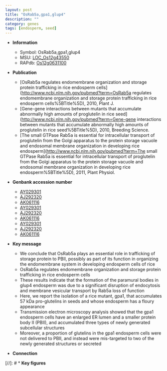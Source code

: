 ```yaml
---
layout: post
title: "OsRab5a,gpa1,glup4"
description: ""
category: genes
tags: [endosperm, seed]
---
```


* **Information**  
    + Symbol: OsRab5a,gpa1,glup4  
    + MSU: [LOC_Os12g43550](http://rice.plantbiology.msu.edu/cgi-bin/ORF_infopage.cgi?orf=LOC_Os12g43550)  
    + RAPdb: [Os12g0631100](http://rapdb.dna.affrc.go.jp/viewer/gbrowse_details/irgsp1?name=Os12g0631100)  

* **Publication**  
    + [OsRab5a regulates endomembrane organization and storage protein trafficking in rice endosperm cells](http://www.ncbi.nlm.nih.gov/pubmed?term=OsRab5a regulates endomembrane organization and storage protein trafficking in rice endosperm cells%5BTitle%5D), 2010, Plant J.
    + [Gene-gene interactions between mutants that accumulate abnormally high amounts of proglutelin in rice seed](http://www.ncbi.nlm.nih.gov/pubmed?term=Gene-gene interactions between mutants that accumulate abnormally high amounts of proglutelin in rice seed%5BTitle%5D), 2010, Breeding Science.
    + [The small GTPase Rab5a is essential for intracellular transport of proglutelin from the Golgi apparatus to the protein storage vacuole and endosomal membrane organization in developing rice endosperm](http://www.ncbi.nlm.nih.gov/pubmed?term=The small GTPase Rab5a is essential for intracellular transport of proglutelin from the Golgi apparatus to the protein storage vacuole and endosomal membrane organization in developing rice endosperm%5BTitle%5D), 2011, Plant Physiol.

* **Genbank accession number**  
    + [AY029301](http://www.ncbi.nlm.nih.gov/nuccore/AY029301)
    + [AJ292320](http://www.ncbi.nlm.nih.gov/nuccore/AJ292320)
    + [AK061116](http://www.ncbi.nlm.nih.gov/nuccore/AK061116)
    + [AY029301](http://www.ncbi.nlm.nih.gov/nuccore/AY029301)
    + [AJ292320](http://www.ncbi.nlm.nih.gov/nuccore/AJ292320)
    + [AK061116](http://www.ncbi.nlm.nih.gov/nuccore/AK061116)
    + [AY029301](http://www.ncbi.nlm.nih.gov/nuccore/AY029301)
    + [AJ292320](http://www.ncbi.nlm.nih.gov/nuccore/AJ292320)
    + [AK061116](http://www.ncbi.nlm.nih.gov/nuccore/AK061116)

* **Key message**  
    + We conclude that OsRab5a plays an essential role in trafficking of storage protein to PBII, possibly as part of its function in organizing the endomembrane system in developing endosperm cells of rice
    + OsRab5a regulates endomembrane organization and storage protein trafficking in rice endosperm cells
    + These results indicate that the formation of the paramural bodies in glup4 endosperm was due to a significant disruption of endocytosis and membrane vesicular transport by Rab5a loss of function
    + Here, we report the isolation of a rice mutant, gpa1, that accumulates 57 kDa pro-glutelins in seeds and whose endosperm has a floury appearance
    + Transmission electron microscopy analysis showed that the gpa1 endosperm cells have an enlarged ER lumen and a smaller protein body II (PBII), and accumulated three types of newly generated subcellular structures
    + Moreover, a proportion of glutelins in the gpa1 endosperm cells were not delivered to PBII, and instead were mis-targeted to two of the newly generated structures or secreted

* **Connection**  

[//]: # * **Key figures**  


